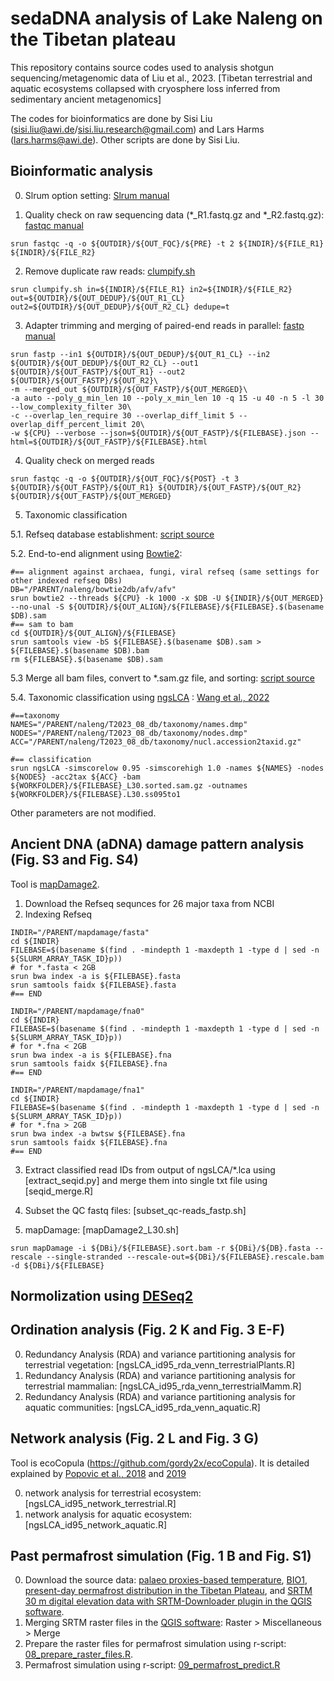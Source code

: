 # sedaDNA analysis of Lake Naleng on the Tibetan plateau
This repository contains source codes used to analysis shotgun sequencing/metagenomic data of Liu et al., 2023. [Tibetan terrestrial and aquatic ecosystems collapsed with cryosphere loss inferred from sedimentary ancient metagenomics] 

The codes for bioinformatics are done by Sisi Liu (sisi.liu@awi.de/sisi.liu.research@gmail.com) and Lars Harms (lars.harms@awi.de). Other scripts are done by Sisi Liu.

## Bioinformatic analysis

0. Slrum option setting: [Slrum manual](https://slurm.schedmd.com/sbatch.html)

1. Quality check on raw sequencing data (*_R1.fastq.gz and *_R2.fastq.gz): [fastqc manual](https://www.bioinformatics.babraham.ac.uk/projects/fastqc/)
```
srun fastqc -q -o ${OUTDIR}/${OUT_FQC}/${PRE} -t 2 ${INDIR}/${FILE_R1} ${INDIR}/${FILE_R2}

```
2. Remove duplicate raw reads: [clumpify.sh](https://github.com/BioInfoTools/BBMap/blob/master/sh/clumpify.sh)
```
srun clumpify.sh in=${INDIR}/${FILE_R1} in2=${INDIR}/${FILE_R2} out=${OUTDIR}/${OUT_DEDUP}/${OUT_R1_CL} out2=${OUTDIR}/${OUT_DEDUP}/${OUT_R2_CL} dedupe=t

```
3. Adapter trimming and merging of paired-end reads in parallel: [fastp manual](https://github.com/OpenGene/fastp#merge-pe-reads)
```
srun fastp --in1 ${OUTDIR}/${OUT_DEDUP}/${OUT_R1_CL} --in2 ${OUTDIR}/${OUT_DEDUP}/${OUT_R2_CL} --out1 ${OUTDIR}/${OUT_FASTP}/${OUT_R1} --out2 ${OUTDIR}/${OUT_FASTP}/${OUT_R2}\
-m --merged_out ${OUTDIR}/${OUT_FASTP}/${OUT_MERGED}\
-a auto --poly_g_min_len 10 --poly_x_min_len 10 -q 15 -u 40 -n 5 -l 30 --low_complexity_filter 30\
-c --overlap_len_require 30 --overlap_diff_limit 5 --overlap_diff_percent_limit 20\
-w ${CPU} --verbose --json=${OUTDIR}/${OUT_FASTP}/${FILEBASE}.json --html=${OUTDIR}/${OUT_FASTP}/${FILEBASE}.html
```
4. Quality check on merged reads
```
srun fastqc -q -o ${OUTDIR}/${OUT_FQC}/${POST} -t 3 ${OUTDIR}/${OUT_FASTP}/${OUT_R1} ${OUTDIR}/${OUT_FASTP}/${OUT_R2} ${OUTDIR}/${OUT_FASTP}/${OUT_MERGED}

```
5. Taxonomic classification
    
5.1. Refseq database establishment: [script source](https://github.com/miwipe/KapCopenhagen)
  
5.2. End-to-end alignment using [Bowtie2](https://bowtie-bio.sourceforge.net/bowtie2/manual.shtml): 
```
#== alignment against archaea, fungi, viral refseq (same settings for other indexed refseq DBs)
DB="/PARENT/naleng/bowtie2db/afv/afv"
srun bowtie2 --threads ${CPU} -k 1000 -x $DB -U ${INDIR}/${OUT_MERGED} --no-unal -S ${OUTDIR}/${OUT_ALIGN}/${FILEBASE}/${FILEBASE}.$(basename $DB).sam
#== sam to bam
cd ${OUTDIR}/${OUT_ALIGN}/${FILEBASE}
srun samtools view -bS ${FILEBASE}.$(basename $DB).sam > ${FILEBASE}.$(basename $DB).bam
rm ${FILEBASE}.$(basename $DB).sam
```
5.3 Merge all bam files, convert to *.sam.gz file, and sorting: [script source](https://github.com/miwipe/KapCopenhagen)

5.4. Taxonomic classification using [ngsLCA](https://github.com/miwipe/ngsLCA) : [Wang et al., 2022](https://besjournals.onlinelibrary.wiley.com/doi/full/10.1111/2041-210X.14006)
```
#==taxonomy
NAMES="/PARENT/naleng/T2023_08_db/taxonomy/names.dmp"
NODES="/PARENT/naleng/T2023_08_db/taxonomy/nodes.dmp"
ACC="/PARENT/naleng/T2023_08_db/taxonomy/nucl.accession2taxid.gz"

#== classification
srun ngsLCA -simscorelow 0.95 -simscorehigh 1.0 -names ${NAMES} -nodes ${NODES} -acc2tax ${ACC} -bam ${WORKFOLDER}/${FILEBASE}_L30.sorted.sam.gz -outnames ${WORKFOLDER}/${FILEBASE}.L30.ss095to1
```
Other parameters are not modified.

## Ancient DNA (aDNA) damage pattern analysis (Fig. S3 and Fig. S4)
Tool is [mapDamage2](https://ginolhac.github.io/mapDamage/).

1. Download the Refseq sequnces for 26 major taxa from NCBI
2. Indexing Refseq
```
INDIR="/PARENT/mapdamage/fasta"
cd ${INDIR}
FILEBASE=$(basename $(find . -mindepth 1 -maxdepth 1 -type d | sed -n ${SLURM_ARRAY_TASK_ID}p))
# for *.fasta < 2GB
srun bwa index -a is ${FILEBASE}.fasta
srun samtools faidx ${FILEBASE}.fasta
#== END

INDIR="/PARENT/mapdamage/fna0"
cd ${INDIR}
FILEBASE=$(basename $(find . -mindepth 1 -maxdepth 1 -type d | sed -n ${SLURM_ARRAY_TASK_ID}p))
# for *.fna < 2GB
srun bwa index -a is ${FILEBASE}.fna
srun samtools faidx ${FILEBASE}.fna
#== END

INDIR="/PARENT/mapdamage/fna1"
cd ${INDIR}
FILEBASE=$(basename $(find . -mindepth 1 -maxdepth 1 -type d | sed -n ${SLURM_ARRAY_TASK_ID}p))
# for *.fna > 2GB
srun bwa index -a bwtsw ${FILEBASE}.fna
srun samtools faidx ${FILEBASE}.fna
#== END
```
3. Extract classified read IDs from output of ngsLCA/*.lca using [extract_seqid.py] and merge them into single txt file using [seqid_merge.R]

4. Subset the QC fastq files: [subset_qc-reads_fastp.sh]

5. mapDamage: [mapDamage2_L30.sh]
```
srun mapDamage -i ${DBi}/${FILEBASE}.sort.bam -r ${DBi}/${DB}.fasta --rescale --single-stranded --rescale-out=${DBi}/${FILEBASE}.rescale.bam -d ${DBi}/${FILEBASE}
```
## Normolization using [DESeq2](https://bioconductor.org/packages/release/bioc/html/DESeq2.html) 


## Ordination analysis (Fig. 2 K and Fig. 3 E-F)
0. Redundancy Analysis (RDA) and variance partitioning analysis for terrestrial vegetation: [ngsLCA_id95_rda_venn_terrestrialPlants.R]
1. Redundancy Analysis (RDA) and variance partitioning analysis for terrestrial mammalian: [ngsLCA_id95_rda_venn_terrestrialMamm.R]
2. Redundancy Analysis (RDA) and variance partitioning analysis for aquatic communities: [ngsLCA_id95_rda_venn_aquatic.R]

## Network analysis (Fig. 2 L and Fig. 3 G)
Tool is ecoCopula (https://github.com/gordy2x/ecoCopula). It is detailed explained by [Popovic et al., 2018](https://www.sciencedirect.com/science/article/pii/S0047259X17307522?via%3Dihub) and [2019](https://besjournals.onlinelibrary.wiley.com/doi/10.1111/2041-210X.13247)

0. network analysis for terrestrial ecosystem: [ngsLCA_id95_network_terrestrial.R]
1. network analysis for aquatic ecosystem: [ngsLCA_id95_network_aquatic.R]

## Past permafrost simulation (Fig. 1 B and Fig. S1)
0. Download the source data: [palaeo proxies-based temperature](https://github.com/StefanKruse/R_PastElevationChange), [BIO1](https://www.worldclim.org/data/worldclim21.html), [present-day permafrost distribution in the Tibetan Plateau](https://tc.copernicus.org/articles/11/2527/2017/), and [SRTM 30 m digital elevation data with SRTM-Downloader plugin in the QGIS software](https://qgis.org/de/site/). 
1. Merging SRTM raster files in the [QGIS software](https://qgis.org/de/site/): Raster > Miscellaneous > Merge
2. Prepare the raster files for permafrost simulation using r-script: [08_prepare_raster_files.R](https://github.com/sisiliu-research/sedaDNA_Naleng/blob/master/R/08_prepare_raster_files.R).
3. Permafrost simulation using r-script: [09_permafrost_predict.R](https://github.com/sisiliu-research/sedaDNA_Naleng/blob/master/R/09_permafrost_predict.R)





